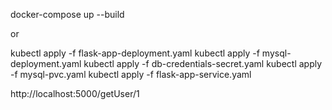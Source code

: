docker-compose up  --build

or


kubectl apply -f flask-app-deployment.yaml
kubectl apply -f mysql-deployment.yaml
kubectl apply -f db-credentials-secret.yaml
kubectl apply -f mysql-pvc.yaml
kubectl apply -f flask-app-service.yaml


http://localhost:5000/getUser/1